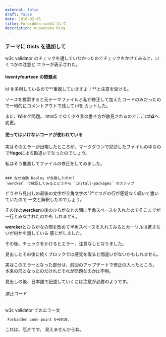 ```yaml
---
external: false
draft: false
date: 2016-02-05
title: Forbidden codeについて
description: nuovotaka blog
---
```


### テーマに Gists を追加して

w3c validator のチェックを通していなかったのでチェックをかけてみると、いくつかの注意と
エラーが表示された。

#### twentyfourteen の問題点

id を多用しているので**重複していますよ！**と注意を受ける。

ソースを検索すると元テーマファイルと私が修正して加えたコードのみだったので一時的にコメントアウトで残して`id`を
カットした。

また、**h1**タグ問題。
html5 でなく少々昔の書き方が散見されるのでここは**h2**へ変更。

#### 使ってはいけないコードが使われている

実はそのエラーが出現したところが、マークダウンで記述したファイルの中なので**Hugo**による勘違いでなったのでしょう。

私はそう推測してファイルの修正をしてみました。

```

### なぜ自動 Deploy が失敗したのか?
`wercker` で確認してみるとどうやら `install-packages` のステップ

```

どうやら見出しの最後の文字が全角文字の"?"でつぎの行が感覚なく続いて書いていたので
一文と解釈したのでしょう。

その後の**wercker**の後のひらがなとの間に半角スペースを入れたのでそこまでが一行とみなされたのかも
しれません。

**wercker**とひらがなの間を改めて半角スペースを入れてみるとカーソルは進まないが何かを消している
感じがしました。

その後、チェックをかけるとエラー、注意なしとなりました。

見出しとその後に続くブロックでは感覚を取ると間違いがないかもしれません。

実はこのエラーとなった部分は、前回のアップデートで修正の入ったところ。
本来の形となったのだけれどそれが問題なのかは不明。

見出しの後、日本語で記述していくには注意が必要のようです。

###### 禁止コード

w3c validator でのエラー文

```
 Forbidden code point U+0010.
```

これは、厄介です。
見えませんからね。
